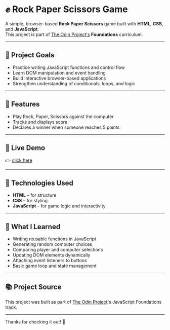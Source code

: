 # ✊ Rock Paper Scissors Game

A simple, browser-based **Rock Paper Scissors** game built with **HTML**, **CSS**, and **JavaScript**.  
This project is part of [The Odin Project's](https://www.theodinproject.com/) **Foundations** curriculum.

---

## 🎯 Project Goals

- Practice writing JavaScript functions and control flow
- Learn DOM manipulation and event handling
- Build interactive browser-based applications
- Strengthen understanding of conditionals, loops, and logic

---

## 🔧 Features

- Play Rock, Paper, Scissors against the computer
- Tracks and displays score
- Declares a winner when someone reaches 5 points

---

## 🚀 Live Demo

👉 [click here](https://www.devxsameer.github.io/odin-rockpaperscissors)

---

## 📁 Technologies Used

- **HTML** – for structure  
- **CSS** – for styling  
- **JavaScript** – for game logic and interactivity

---

## 🧠 What I Learned

- Writing reusable functions in JavaScript
- Generating random computer choices
- Comparing player and computer selections
- Updating DOM elements dynamically
- Attaching event listeners to buttons
- Basic game loop and state management

---

## 📚 Project Source

This project was built as part of [The Odin Project](https://www.theodinproject.com/paths/foundations/courses/foundations/lessons/rock-paper-scissors)'s JavaScript Foundations track.

---

Thanks for checking it out! 🎉 